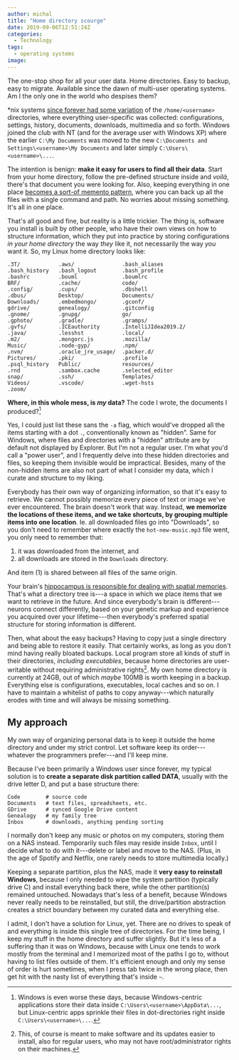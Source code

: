 ```yaml
---
author: michal
title: "Home directory scourge"
date: 2019-09-06T12:51:24Z
categories:
  - Technology
tags:
  - operating systems
image:
---
```


The one-stop shop for all your user data. Home directories. Easy to backup, easy to migrate. Available since the dawn of multi-user operating systems. Am I the only one in the world who despises them?

<!--more-->

*nix systems [since forever had some variation][wikipedia-home-directory] of the `/home/<username>` directories, where everything user-specific was collected: configurations, settings, history, documents, downloads, multimedia and so forth. Windows joined the club with NT (and for the average user with Windows XP) where the earlier `C:\My Documents` was moved to the new `C:\Documents and Settings\<username>\My Documents` and later simply `C:\Users\<username>\...`.

The intention is benign: **make it easy for users to find all their data**. Start from your home directory, follow the pre-defined structure inside and *voilà*, there's that document you were looking for. Also, keeping everything in one place [becomes a sort-of memento pattern][memento-pattern], where you can back up all the files with a single command and path. No worries about missing something. It's all in one place.

That's all good and fine, but reality is a little trickier. The thing is, software you install is built by other people, who have their own views on how to structure information, which they put into practice by storing configurations *in your home directory* the way *they* like it, not necessarily the way *you* want it. So, my Linux home directory looks like:

```
.3T/            .aws/               .bash_aliases
.bash_history   .bash_logout        .bash_profile
.bashrc         .bouml              .boumlrc
BRF/            .cache/             code/
.config/        .cups/              .dbshell
.dbus/          Desktop/            Documents/
Downloads/      .embedmongo/        .gconf/
gdrive/         genealogy/          .gitconfig
.gnome/         .gnupg/             go/
.gphoto/        .gradle/            .gramps/
.gvfs/          .ICEauthority       .IntelliJIdea2019.2/
.java/          .lesshst            .local/
.m2/            .mongorc.js         .mozilla/
Music/          .node-gyp/          .npm/
.nvm/           .oracle_jre_usage/  .packer.d/
Pictures/       .pki/               .profile
.psql_history   Public/             resources/
.rnd            .sambox.cache       .selected_editor
snap/           .ssh/               Templates/
Videos/         .vscode/            .wget-hsts
.zoom/
```

__Where, in this whole mess, is *my* data?__ The code I wrote, the documents I produced?[^1]

Yes, I could just list these sans the `-a` flag, which would've dropped all the items starting with a dot `.`, conventionally known as "hidden". Same for Windows, where files and directories with a "hidden" attribute are by default not displayed by Explorer. But I'm not a regular user. I'm what you'd call a "power user", and I frequently delve into these hidden directories and files, so keeping them invisible would be impractical. Besides, many of the non-hidden items are also not part of what I consider my data, which I curate and structure to my liking.

Everybody has their own way of organizing information, so that it's easy to retrieve. We cannot possibly memorize every piece of text or image we've ever encountered. The brain doesn't work that way. Instead, **we memorize the locations of these items, and we take shortcuts, by grouping multiple items into one location**. Ie. all downloaded files go into "Downloads", so you don't need to remember where exactly the `hot-new-music.mp3` file went, you only need to remember that:

1. it was downloaded from the internet, and
2. all downloads are stored in the `Downloads` directory.

And item (1) is shared between all files of the same origin.

Your brain's [hippocampus is responsible for dealing with spatial memories][hippocampus]. That's what a directory tree is---a space in which we place items that we want to retrieve in the future. And since everybody's brain is different---neurons connect differently, based on your genetic markup and experience you acquired over your lifetime---then everybody's preferred spatial structure for storing information is different.

Then, what about the easy backups? Having to copy just a single directory and being able to restore it easily. That certainly works, as long as you don't mind having really bloated backups. Local program store all kinds of stuff in their directories, *including executables*, because home directories are user-writable without requiring administrative rights[^2]. My own home directory is currently at 24GB, out of which *maybe* 100MB is worth keeping in a backup. Everything else is configurations, executables, local caches and so on. I have to maintain a whitelist of paths to copy anyway---which naturally erodes with time and will always be missing something.

## My approach

My own way of organizing personal data is to keep it outside the home directory and under my strict control. Let software keep its order---whatever the programmers prefer---and I'll keep mine.

Because I've been primarily a Windows user since forever, my typical solution is to **create a separate disk partition called DATA**, usually with the drive letter D, and put a base structure there:

```
Code        # source code
Documents   # text files, spreadsheets, etc.
GDrive      # synced Google Drive content
Genealogy   # my family tree
Inbox       # downloads, anything pending sorting
```

I normally don't keep any music or photos on my computers, storing them on a NAS instead. Temporarily such files may reside inside `Inbox`, until I decide what to do with it---delete or label and move to the NAS. (Plus, in the age of Spotify and Netflix, one rarely needs to store multimedia locally.)

Keeping a separate partition, plus the NAS, made it **very easy to reinstall Windows**, because I only needed to wipe the system partition (typically drive C) and install everything back there, while the other partition(s) remained untouched. Nowadays that's less of a benefit, because Windows never really needs to be reinstalled, but still, the drive/partition abstraction creates a strict boundary between my curated data and everything else.

I admit, I don't have a solution for Linux, yet. There are no drives to speak of and everything is inside this single tree of directories. For the time being, I keep my stuff in the home directory and suffer slightly. But it's less of a suffering than it was on Windows, because with Linux one tends to work mostly from the terminal and I memorized most of the paths I go to, without having to list files outside of them. It's efficient enough and only my sense of order is hurt sometimes, when I press tab twice in the wrong place, then get hit with the nasty list of everything that's inside `~`.


[^1]: Windows is even worse these days, because Windows-centric applications store their data inside `C:\Users\<username>\AppData\...`, but Linux-centric apps sprinkle their files in dot-directories right inside `C:\Users\<username>\...`.
[^2]: This, of course is meant to make software and its updates easier to install, also for regular users, who may not have root/administrator rights on their machines.

[wikipedia-home-directory]: https://en.wikipedia.org/wiki/Home_directory
[memento-pattern]: https://sourcemaking.com/design_patterns/memento
[hippocampus]: https://www.verywellmind.com/what-is-the-hippocampus-2795231
